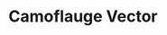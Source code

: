 ---
artist: 'HHY & The Macumbas'
title: 'Camoflauge Vector'
apple_link: 'https://music.apple.com/us/album/camouflage-vector-edits-from-live-actions-2017-2019/1513639903'
link: 'https://www.dropbox.com/s/tu36c8dr0ee0gst/HHY%26TheMacumbas.zip?dl=1'
content: ""
new_image: ../assets/FFWD/HHY.jpg
published_date: '2020-06-12T18:49:15.000Z'
---